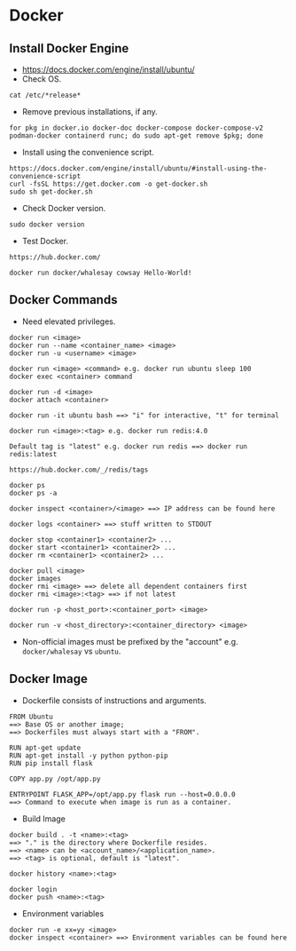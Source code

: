 # Docker
## Install Docker Engine
- https://docs.docker.com/engine/install/ubuntu/
- Check OS.
```
cat /etc/*release*
```

- Remove previous installations, if any.
```
for pkg in docker.io docker-doc docker-compose docker-compose-v2 podman-docker containerd runc; do sudo apt-get remove $pkg; done
```

- Install using the convenience script.
```
https://docs.docker.com/engine/install/ubuntu/#install-using-the-convenience-script
curl -fsSL https://get.docker.com -o get-docker.sh
sudo sh get-docker.sh
```

- Check Docker version.
```
sudo docker version
```

- Test Docker.
```
https://hub.docker.com/

docker run docker/whalesay cowsay Hello-World!
```

## Docker Commands
- Need elevated privileges.

```
docker run <image>
docker run --name <container_name> <image>
docker run -u <username> <image>

docker run <image> <command> e.g. docker run ubuntu sleep 100
docker exec <container> command
```

```
docker run -d <image>
docker attach <container>
```

```
docker run -it ubuntu bash ==> "i" for interactive, "t" for terminal
```

```
docker run <image>:<tag> e.g. docker run redis:4.0

Default tag is "latest" e.g. docker run redis ==> docker run redis:latest

https://hub.docker.com/_/redis/tags
```

```
docker ps
docker ps -a
```

```
docker inspect <container>/<image> ==> IP address can be found here
```
  
```
docker logs <container> ==> stuff written to STDOUT
```

```
docker stop <container1> <container2> ...
docker start <container1> <container2> ...
docker rm <container1> <container2> ...
```

```
docker pull <image>
docker images
docker rmi <image> ==> delete all dependent containers first
docker rmi <image>:<tag> ==> if not latest
```

```
docker run -p <host_port>:<container_port> <image>
```

```
docker run -v <host_directory>:<container_directory> <image>
```

- Non-official images must be prefixed by the "account" e.g. `docker/whalesay` vs `ubuntu`.

## Docker Image
- Dockerfile consists of instructions and arguments.
```
FROM Ubuntu
==> Base OS or another image;
==> Dockerfiles must always start with a "FROM".

RUN apt-get update
RUN apt-get install -y python python-pip
RUN pip install flask

COPY app.py /opt/app.py

ENTRYPOINT FLASK_APP=/opt/app.py flask run --host=0.0.0.0
==> Command to execute when image is run as a container.
```

- Build Image
```
docker build . -t <name>:<tag>
==> "." is the directory where Dockerfile resides.
==> <name> can be <account_name>/<application_name>.
==> <tag> is optional, default is "latest".

docker history <name>:<tag>

docker login
docker push <name>:<tag>
```

- Environment variables
```
docker run -e xx=yy <image>
docker inspect <container> ==> Environment variables can be found here
```
